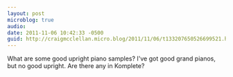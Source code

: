 ```yaml
---
layout: post
microblog: true
audio: 
date: 2011-11-06 10:42:33 -0500
guid: http://craigmcclellan.micro.blog/2011/11/06/t133207650526699521.html
---
```

What are some good upright piano samples? I've got good grand pianos, but no good upright. Are there any in Komplete?

